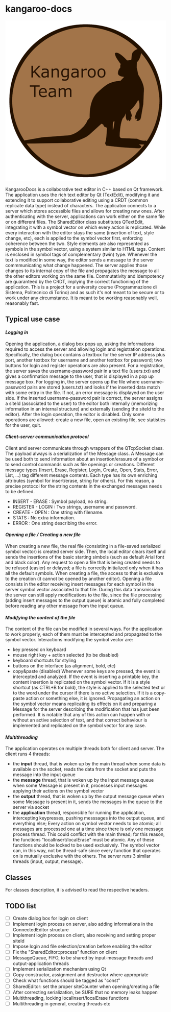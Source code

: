 # kangaroo-docs

![Kangaroo Logo](/kangaroo-logo.png)

KangarooDocs is a collaborative text editor in C++ based on Qt framework. The application uses the rich text editor by Qt (TextEdit), modifying it and extending it to support collaborative editing using a CRDT (common replicate data type) instead of characters.
The applicaton connects to a server which stores accessible files and allows for creating new ones. After authenticating with the server, applications can work either on the same file or on different files.
The SharedEditor class substitutes QTextEdit, integrating it with a symbol vector on which every action is replicated. While every interaction with the editor stays the same (insertion of text, style change, etc), each is applied to the symbol vector first, enforcing coherence between the two.
Style elements are also represented as symbols in the symbol vector, using a system similar to HTML tags. Content is enclosed in symbol tags of complementary (twin) type.
Whenever the text is modified in some way, the editor sends a message to the server commmunicating what change happened. The server applies those changes to its internal copy of the file and propagates the message to all the other editors working on the same file.
Commutativity and idempotency are guaranteed by the CRDT, implying the correct functioning of the application.
This is a project for a university course (Programmazione di Sistema, Politecnico di Torino) and as such it's not meant to be secure or to work under any circumstance. It is meant to be working reasonably well, reasonably fast.

## **Typical use case**
#### *Logging in*
Opening the application, a dialog box pops up, asking the informations required to access the server and allowing login and registration operations. Specifically, the dialog box contains a textbox for the server IP address plus port, another textbox for username and another textbox for password; two buttons for login and register operations are also present.
For a registration, the server saves the username-password pair in a text file (users.txt) and gives a confirmation message to the user, that is displayed in a pop up message box.
For logging in, the server opens up the file where username-password pairs are stored (users.txt) and looks if the inserted data match with some entry in the file. If not, an error message is displayed on the user side. If the inserted username-password pair is correct, the server assigns a siteId (associated to the user) to the editor both internally (memorizing information in an internal structure) and externally (sending the siteId to the editor).
After the login operation, the editor is disabled. Only some operations are allowed: create a new file, open an existing file, see statistics for the user, quit.
#### *Client-server communication protocol*
Client and server communicate through wrappers of the QTcpSocket class. The payload always is a serialization of the Message class. A Message can be used both to send information about an insertion/erasure of a symbol or to send control commands such as file openings or creations. Different message types (Insert, Erase, Register, Login, Create, Open, Stats, Error, List, ...) tag different message contents. Each type has its own enriching attributes (symbol for insert/erase, string for others).
For this reason, a precise protocol for the string contents in the exchanged messages needs to be defined.
* INSERT - ERASE : Symbol payload, no string.
* REGISTER - LOGIN : Two strings, username and password.
* CREATE - OPEN : One string with filename.
* STATS : No extra information.
* ERROR : One string describing the error.
#### *Opening a file / Creating a new file*
When creating a new file, the real file (consisting in a file-saved serialized symbol vector) is created server side. Then, the local editor clears itself and sends the insertions of the basic starting simbols (such as default Arial font and black color). Any request to open a file that is being created needs to be refused (easier) or delayed; a file is correctly initialized only when it has all the default symbols. When creating a file, the access to that is exclusive to the creation (it cannot be opened by another editor).
Opening a file consists in the editor receiving insert messages for each symbol in the server symbol vector associated to that file. During this data transmission the server can still apply modifications to the file, since the file processing (adding insert messages to the output queue) is atomic and fully completed before reading any other message from the input queue.
#### *Modifying the content of the file*
The content of the file can be modified in several ways. For the application to work properly, each of them must be intercepted and propagated to the symbol vector.
Interactions modifying the symbol vector are:
* key pressed on keyboard 
* mouse right key + action selected (to be disabled)
* keyboard shortcuts for styling
* buttons on the interface (as alignment, bold, etc)
* copy&paste (disabled)
Whenever some keys are pressed, the event is intercepted and analyzed. If the event is inserting a printable key, the content insertion is replicated on the symbol vector. If it is a style shortcut (as CTRL+B for bold), the style is applied to the selected text or to the word under the cursor if there is no active selection. If it is a copy-paste action or something else, it is ignored.
Propagating an action on the symbol vector means replicating its effects on it and preparing a Message for the server describing the modification that has just been performed. It is notable that any of this action can happen with or without an active selection of text, and that correct behaviour is implemented and replicated on the symbol vector for any case.
#### *Multithreading*
The application operates on multiple threads both for client and server.
The client runs 4 threads:
* the **input** thread, that is woken up by the main thread when some data is available on the socket, reads the data from the socket and puts the message into the input queue
* the **message** thread, that is woken up by the input message queue when some Message is present in it, processes input messages applying their actions on the symbol vector
* the **output** thread, that is woken up by the output message queue when some Message is present in it, sends the messages in the queue to the server via socket
* the **application** thread, responsible for running the application, intercepting keypresses, pushing messsages into the output queue, and everything else;
Every action on symbol vector needs to be atomic; all messages are processed one at a time since there is only one message process thread. This could conflict with the main thread; for this reason, the functions "localInsert/localErase" must be atomic. Any of these functions should be locked to be used exclusively. The symbol vector can, in this way, not be thread-safe since every function that operates on is mutually exclusive with the others.
The server runs 3 similar threads (input, output, message).

## **Classes**
For classes description, it is advised to read the respective headers.

## **TODO list**
- [ ] Create dialog box for login on client
- [ ] Implement login process on server, also adding informations in the ConnectedEditor structure
- [ ] Implement login process on client, also receiving and setting proper siteId
- [ ] Impose login and file selection/creation before enabling the editor
- [ ] Fix the "SharedEditor::process" function on client
- [ ] MessageQueue, FIFO, to be shared by input-message threads and output-application threads
- [ ] Implement serialization mechanism using Qt
- [ ] Copy constructor, assignment and destructor where appropriate
- [ ] Check what functions should be tagged as "const"
- [ ] SharedEditor: set the proper siteCounter when opening/creating a file
- [ ] After correcting serialization, be SURE that no memory leaks happen
- [ ] Multithreading, locking localInsert/localErase functions
- [ ] Multithreading in general, creating threads etc
